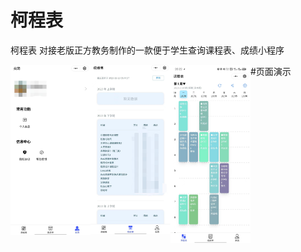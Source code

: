 # 柯程表
柯程表 对接老版正方教务制作的一款便于学生查询课程表、成绩小程序

#页面演示
<img src="images/个人主页.jpg" width="128" align="left"/>
<img src="images/成绩查询.jpg" width="128" align="left"/>
<img src="images/课程查询.jpg" width="128" align="left"/>

